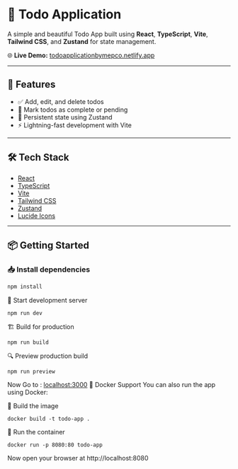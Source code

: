 # 📝 Todo Application

A simple and beautiful Todo App built using **React**, **TypeScript**, **Vite**, **Tailwind CSS**, and **Zustand** for state management.

🌐 **Live Demo:** [todoapplicationbymepco.netlify.app](https://todoapplicationbymepco.netlify.app)

---

## 🚀 Features

- ✅ Add, edit, and delete todos
- 📌 Mark todos as complete or pending
- 💾 Persistent state using Zustand
- ⚡ Lightning-fast development with Vite

---

## 🛠️ Tech Stack

- [React](https://reactjs.org/)
- [TypeScript](https://www.typescriptlang.org/)
- [Vite](https://vitejs.dev/)
- [Tailwind CSS](https://tailwindcss.com/)
- [Zustand](https://github.com/pmndrs/zustand)
- [Lucide Icons](https://lucide.dev/)

---

## 📦 Getting Started

### 📥 Install dependencies

```bash
npm install
```

🚧 Start development server
```
npm run dev
```
🏗️ Build for production
```
npm run build
```
🔍 Preview production build
```
npm run preview
```
Now Go to :  [localhost:3000](https://localhost:3000)
🐳 Docker Support
You can also run the app using Docker:

🧱 Build the image
```
docker build -t todo-app .
```
🚢 Run the container
```
docker run -p 8080:80 todo-app
```
Now open your browser at http://localhost:8080

